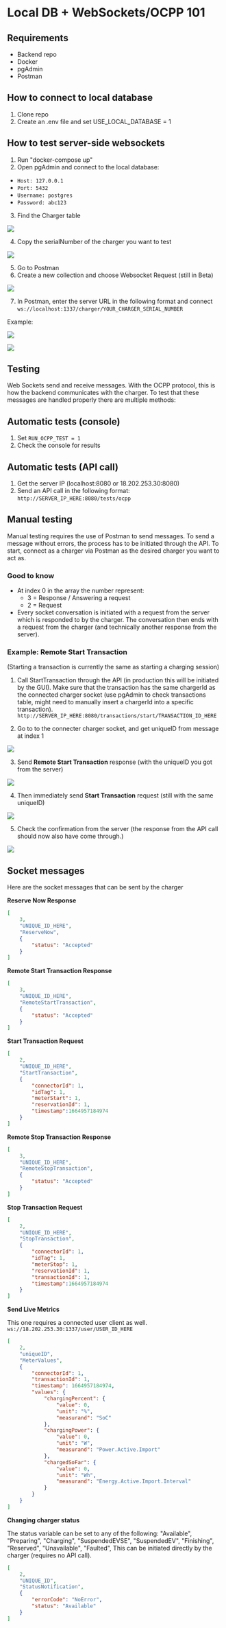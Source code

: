 
# Local DB + WebSockets/OCPP 101

## Requirements
- Backend repo
- Docker 
- pgAdmin
- Postman

## How to connect to local database
1. Clone repo
2. Create an .env file and set USE_LOCAL_DATABASE = 1

## How to test server-side websockets
1. Run "docker-compose up"
2. Open pgAdmin and connect to the local database: 
- `Host: 127.0.0.1`
- `Port: 5432`
- `Username: postgres`
- `Password: abc123`

3. Find the Charger table 

![](./images/image8.png)

4. Copy the serialNumber of the charger you want to test

![](./images/image9.png)

5. Go to Postman
6. Create a new collection and choose Websocket Request (still in Beta)

![](./images/image6.png)

7.  In Postman, enter the server URL in the following format and connect
`ws://localhost:1337/charger/YOUR_CHARGER_SERIAL_NUMBER`

Example: 

![](./images/image5.png)

![](./images/image4.png)

## Testing 
Web Sockets send and receive messages. With the OCPP protocol, this is how the backend communicates with the charger. To test that these messages are handled properly there are multiple methods:

## Automatic tests (console)
1. Set `RUN_OCPP_TEST = 1`
2. Check the console for results

## Automatic tests (API call)
1. Get the server IP (localhost:8080 or 18.202.253.30:8080)
2. Send an API call in the following format: 
`http://SERVER_IP_HERE:8080/tests/ocpp`

## Manual testing
Manual testing requires the use of Postman to send messages. To send a message without errors, the process has to be initiated through the API.
To start, connect as a charger via Postman as the desired charger you want to act as.

### Good to know
- At index 0 in the array the number represent:
    - 3 = Response / Answering a request
    - 2 = Request
- Every socket conversation is initiated with a request from the server which is responded to by the charger. The conversation then ends with a request from the charger (and technically another response from the server).

### Example: Remote Start Transaction
(Starting a transaction is currently the same as starting a charging session)

1. Call StartTransaction through the API (in production this will be initiated by the GUI). Make sure that the transaction has the same chargerId as the connected charger socket (use pgAdmin to check transactions table, might need to manually insert a chargerId into a specific transaction). 
`http://SERVER_IP_HERE:8080/transactions/start/TRANSACTION_ID_HERE`

2. Go to to the connecter charger socket, and get uniqueID from message at index 1

![](./images/image2.png)

3. Send **Remote Start Transaction** response (with the uniqueID you got from the server)

![](./images/image3.png)

4. Then immediately send **Start Transaction** request (still with the same uniqueID)

![](./images/image7.png)

5. Check the confirmation from the server (the response from the API call should now also have come through.)

![](./images/image1.png)

## Socket messages 
Here are the socket messages that can be sent by the charger

**Reserve Now Response**
```json
[
    3,
    "UNIQUE_ID_HERE",
    "ReserveNow",
    { 
        "status": "Accepted"
    } 
]
```

**Remote Start Transaction Response**
```json
[ 
    3,
    "UNIQUE_ID_HERE",
    "RemoteStartTransaction",
    { 
        "status": "Accepted"
    }
]
```

**Start Transaction Request**
```json
[ 
    2,
    "UNIQUE_ID_HERE",
    "StartTransaction",
    { 
        "connectorId": 1,
        "idTag": 1,
        "meterStart": 1,
        "reservationId": 1,
        "timestamp":1664957184974
    } 
]
```

**Remote Stop Transaction Response**
```json
[ 
    3,
    "UNIQUE_ID_HERE",
    "RemoteStopTransaction",
    { 
        "status": "Accepted"
    } 
]
```

**Stop Transaction Request**
```json
[ 
    2,
    "UNIQUE_ID_HERE",
    "StopTransaction",
    { 
        "connectorId": 1,
        "idTag": 1,
        "meterStop": 1,
        "reservationId": 1,
        "transactionId": 1,
        "timestamp":1664957184974
    } 
]

```

**Send Live Metrics**

This one requires a connected user client as well. 
`ws://18.202.253.30:1337/user/USER_ID_HERE`
```json
[   
    2, 
    "uniqueID",
    "MeterValues",
    {
        "connectorId": 1,
        "transactionId": 1,
        "timestamp": 1664957184974,
        "values": {
            "chargingPercent": {
                "value": 0, 
                "unit": "%",
                "measurand": "SoC" 
            },
            "chargingPower": {
                "value": 0,
                "unit": "W",
                "measurand": "Power.Active.Import"
            },
            "chargedSoFar": {
                "value": 0,
                "unit": "Wh",
                "measurand": "Energy.Active.Import.Interval"
            }
        }
    }
]
```

**Changing charger status**

The status variable can be set to any of the following:
"Available",
"Preparing",
"Charging",
"SuspendedEVSE",
"SuspendedEV",
"Finishing",
"Reserved",
"Unavailable",
"Faulted",
This can be initiated directly by the charger (requires no API call). 
```json
[ 
    2,
    "UNIQUE_ID",
    "StatusNotification",
    { 
        "errorCode": "NoError",
        "status": "Available"
    } 
]
```







